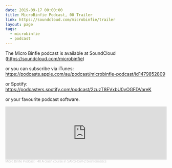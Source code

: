 ```yaml
---
date: 2019-09-17 00:00:00
title: MicroBinfie Podcast, 00 Trailer
link: https://soundcloud.com/microbinfie/trailer
layout: page
tags:
  - microbinfie
  - podcast
---
```


The Micro Binfie podcast is available at SoundCloud (https://soundcloud.com/microbinfie)

or you can subscribe via iTunes: https://podcasts.apple.com/au/podcast/microbinfie-podcast/id1479852809

or Spotify: https://podcasters.spotify.com/podcast/2zuzT8EVxbU0yOGFDVareK

or your favourite podcast software.

<iframe width="100%" height="166" scrolling="no" frameborder="no" allow="autoplay" src="https://w.soundcloud.com/player/?url=https%3A//api.soundcloud.com/tracks/682433045&color=%23ff5500&auto_play=false&hide_related=false&show_comments=true&show_user=true&show_reposts=false&show_teaser=false"></iframe><div style="font-size: 10px; color: #cccccc;line-break: anywhere;word-break: normal;overflow: hidden;white-space: nowrap;text-overflow: ellipsis; font-family: Interstate,Lucida Grande,Lucida Sans Unicode,Lucida Sans,Garuda,Verdana,Tahoma,sans-serif;font-weight: 100;"><a href="https://soundcloud.com/microbinfie" title="Micro Binfie Podcast" target="_blank" style="color: #cccccc; text-decoration: none;">Micro Binfie Podcast</a> · <a href="https://soundcloud.com/microbinfie/40-a-crash-course-in-sars-cov-2-bioinformatics" title="00 Trailer" target="_blank" style="color: #cccccc; text-decoration: none;">40 A crash course in SARS-CoV-2 bioinformatics</a></div>
